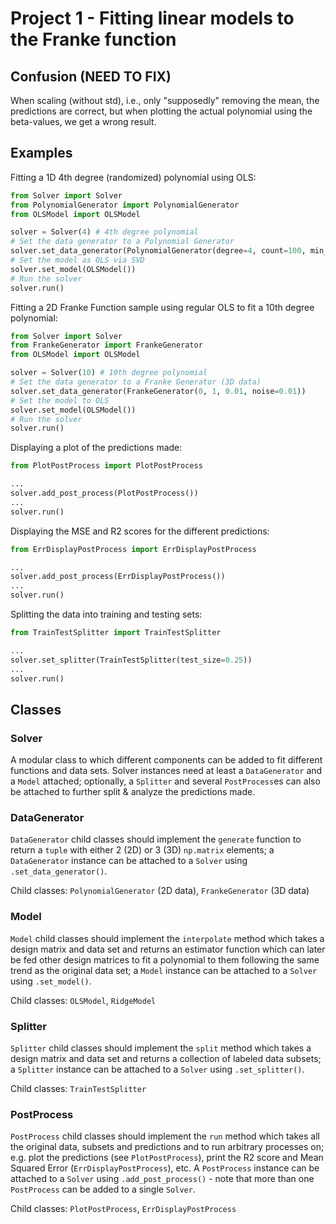 # Project 1 - Fitting linear models to the Franke function

## Confusion (NEED TO FIX)

When scaling (without std), i.e., only "supposedly" removing the mean, the predictions are correct, but when plotting the actual polynomial using the beta-values, we get a wrong result.

## Examples

Fitting a 1D 4th degree (randomized) polynomial using OLS:
```py
from Solver import Solver
from PolynomialGenerator import PolynomialGenerator
from OLSModel import OLSModel

solver = Solver(4) # 4th degree polynomial
# Set the data generator to a Polynomial Generator
solver.set_data_generator(PolynomialGenerator(degree=4, count=100, min_x=-5, max_x=5, noise=0.05))
# Set the model as OLS via SVD
solver.set_model(OLSModel())
# Run the solver
solver.run()
```

Fitting a 2D Franke Function sample using regular OLS to fit a 10th degree polynomial:
```py
from Solver import Solver
from FrankeGenerator import FrankeGenerator
from OLSModel import OLSModel

solver = Solver(10) # 10th degree polynomial
# Set the data generator to a Franke Generator (3D data)
solver.set_data_generator(FrankeGenerator(0, 1, 0.01, noise=0.01))
# Set the model to OLS
solver.set_model(OLSModel())
# Run the solver
solver.run()
```

Displaying a plot of the predictions made:
```py
from PlotPostProcess import PlotPostProcess

...
solver.add_post_process(PlotPostProcess())
...
solver.run()
```

Displaying the MSE and R2 scores for the different predictions:
```py
from ErrDisplayPostProcess import ErrDisplayPostProcess

...
solver.add_post_process(ErrDisplayPostProcess())
...
solver.run()
```

Splitting the data into training and testing sets:
```py
from TrainTestSplitter import TrainTestSplitter

...
solver.set_splitter(TrainTestSplitter(test_size=0.25))
...
solver.run()
```

## Classes

### Solver

A modular class to which different components can be added to fit different functions and data sets. Solver instances need at least a `DataGenerator` and a `Model` attached; optionally, a `Splitter` and several `PostProcess`es can also be attached to further split & analyze the predictions made.

### DataGenerator

`DataGenerator` child classes should implement the `generate` function to return a `tuple` with either 2 (2D) or 3 (3D) `np.matrix` elements; a `DataGenerator` instance can be attached to a `Solver` using `.set_data_generator()`.

Child classes: `PolynomialGenerator` (2D data), `FrankeGenerator` (3D data)

### Model

`Model` child classes should implement the `interpolate` method which takes a design matrix and data set and returns an estimator function which can later be fed other design matrices to fit a polynomial to them following the same trend as the original data set; a `Model` instance can be attached to a `Solver` using `.set_model()`.

Child classes: `OLSModel`, `RidgeModel`

### Splitter

`Splitter` child classes should implement the `split` method which takes a design matrix and data set and returns a collection of labeled data subsets; a `Splitter` instance can be attached to a `Solver` using `.set_splitter()`.

Child classes: `TrainTestSplitter`

### PostProcess

`PostProcess` child classes should implement the `run` method which takes all the original data, subsets and predictions and to run arbitrary processes on; e.g. plot the predictions (see `PlotPostProcess`), print the R2 score and Mean Squared Error (`ErrDisplayPostProcess`), etc. A `PostProcess` instance can be attached to a `Solver` using `.add_post_process()` - note that more than one `PostProcess` can be added to a single `Solver`.

Child classes: `PlotPostProcess`, `ErrDisplayPostProcess`

